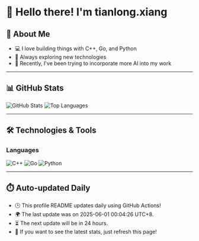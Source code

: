 # 👋 Hello there! I'm tianlong.xiang

## 🧠 About Me

- 💻 I love building things with C++, Go, and Python
- 🚀 Always exploring new technologies
- 🌱 Recently, I've been trying to incorporate more AI into my work

---

## 📊 GitHub Stats

![GitHub Stats](https://github-readme-stats-chi-one-17.vercel.app/api?username=ttf248&hide_title=true&show_icons=true&hide=contribs&line_height=24&include_all_commits=true&count_private=true&bg_color=0000&text_color=8A919F&locale=cn&role=OWNER,COLLABORATOR,ORGANIZATION_MEMBER&timstamp=1748707466)
![Top Languages](https://github-readme-stats-chi-one-17.vercel.app/api/top-langs/?username=ttf248&hide_title=true&hide=html,javascript,css&layout=compact&bg_color=0000&text_color=8A919F&locale=cn&role=OWNER,COLLABORATOR,ORGANIZATION_MEMBER&timstamp=1748707466)

---

## 🛠️ Technologies & Tools

### Languages

![C++](https://img.shields.io/badge/C++-00599C?logo=c%2b%2b&logoColor=white&style=flat-square)
![Go](https://img.shields.io/badge/Go-00ADD8?logo=go&logoColor=white&style=flat-square)
![Python](https://img.shields.io/badge/Python-3776AB?logo=python&logoColor=white&style=flat-square)

---

## ⏱️ Auto-updated Daily

- 🕒 This profile README updates daily using GitHub Actions!
- 🌍 The last update was on 2025-06-01 00:04:26 UTC+8.
- ⏳ The next update will be in 24 hours.
- 🔄 If you want to see the latest stats, just refresh this page!
